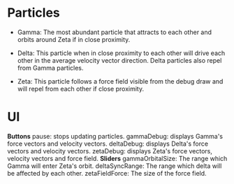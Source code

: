 # Particles
* Gamma: The most abundant particle that attracts to each other and orbits around Zeta if in close proximity.

* Delta: This particle when in close proximity to each other will drive each other in the average velocity vector direction. Delta particles also repel from Gamma particles.

* Zeta: This particle follows a force field visible from the debug draw and will repel from each other if close proximity.

# UI
**Buttons**
pause: stops updating particles.
gammaDebug: displays Gamma's force vectors and velocity vectors.
deltaDebug: displays Delta's force vectors and velocity vectors.
zetaDebug: displays Zeta's force vectors, velocity vectors and force field.
**Sliders**
gammaOrbitalSize: The range which Gamma will enter Zeta's orbit.
deltaSyncRange: The range which delta will be affected by each other.
zetaFieldForce: The size of the force field.

